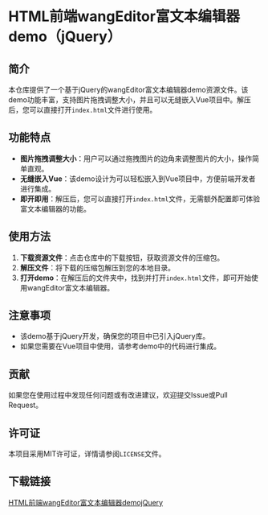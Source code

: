 # HTML前端wangEditor富文本编辑器demo（jQuery）

## 简介

本仓库提供了一个基于jQuery的wangEditor富文本编辑器demo资源文件。该demo功能丰富，支持图片拖拽调整大小，并且可以无缝嵌入Vue项目中。解压后，您可以直接打开`index.html`文件进行使用。

## 功能特点

- **图片拖拽调整大小**：用户可以通过拖拽图片的边角来调整图片的大小，操作简单直观。
- **无缝嵌入Vue**：该demo设计为可以轻松嵌入到Vue项目中，方便前端开发者进行集成。
- **即开即用**：解压后，您可以直接打开`index.html`文件，无需额外配置即可体验富文本编辑器的功能。

## 使用方法

1. **下载资源文件**：点击仓库中的下载按钮，获取资源文件的压缩包。
2. **解压文件**：将下载的压缩包解压到您的本地目录。
3. **打开demo**：在解压后的文件夹中，找到并打开`index.html`文件，即可开始使用wangEditor富文本编辑器。

## 注意事项

- 该demo基于jQuery开发，确保您的项目中已引入jQuery库。
- 如果您需要在Vue项目中使用，请参考demo中的代码进行集成。

## 贡献

如果您在使用过程中发现任何问题或有改进建议，欢迎提交Issue或Pull Request。

## 许可证

本项目采用MIT许可证，详情请参阅`LICENSE`文件。

## 下载链接

[HTML前端wangEditor富文本编辑器demojQuery](https://pan.quark.cn/s/82c04575d60e)